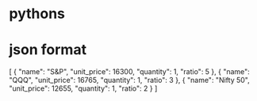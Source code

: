 # pythons

# json format

[
{
"name": "S&P",
"unit_price": 16300,
"quantity": 1,
"ratio": 5
},
{
"name": "QQQ",
"unit_price": 16765,
"quantity": 1,
"ratio": 3
},
{
"name": "Nifty 50",
"unit_price": 12655,
"quantity": 1,
"ratio": 2
}
]
